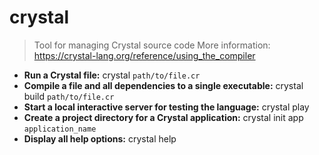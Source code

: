# crystal
> Tool for managing Crystal source code
> More information: <https://crystal-lang.org/reference/using_the_compiler>
- **Run a Crystal file:**
crystal `path/to/file.cr`
- **Compile a file and all dependencies to a single executable:**
crystal build `path/to/file.cr`
- **Start a local interactive server for testing the language:**
crystal play
- **Create a project directory for a Crystal application:**
crystal init app `application_name`
- **Display all help options:**
crystal help
